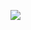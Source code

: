 ![](http://www.plantuml.com/plantuml/proxy?cache=no&src=https://raw.githubusercontent.com/oleksandrblazhko/ai202-baranyuk/laboratory-work-7/2-SoftwareDesign/2.7-PlantUML/UML-Deployment.puml)
